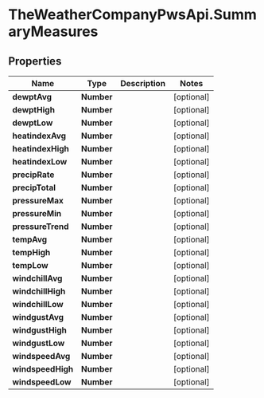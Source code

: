 # TheWeatherCompanyPwsApi.SummaryMeasures

## Properties
Name | Type | Description | Notes
------------ | ------------- | ------------- | -------------
**dewptAvg** | **Number** |  | [optional] 
**dewptHigh** | **Number** |  | [optional] 
**dewptLow** | **Number** |  | [optional] 
**heatindexAvg** | **Number** |  | [optional] 
**heatindexHigh** | **Number** |  | [optional] 
**heatindexLow** | **Number** |  | [optional] 
**precipRate** | **Number** |  | [optional] 
**precipTotal** | **Number** |  | [optional] 
**pressureMax** | **Number** |  | [optional] 
**pressureMin** | **Number** |  | [optional] 
**pressureTrend** | **Number** |  | [optional] 
**tempAvg** | **Number** |  | [optional] 
**tempHigh** | **Number** |  | [optional] 
**tempLow** | **Number** |  | [optional] 
**windchillAvg** | **Number** |  | [optional] 
**windchillHigh** | **Number** |  | [optional] 
**windchillLow** | **Number** |  | [optional] 
**windgustAvg** | **Number** |  | [optional] 
**windgustHigh** | **Number** |  | [optional] 
**windgustLow** | **Number** |  | [optional] 
**windspeedAvg** | **Number** |  | [optional] 
**windspeedHigh** | **Number** |  | [optional] 
**windspeedLow** | **Number** |  | [optional] 


